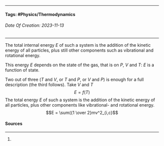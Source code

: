 __________________________________________________________________________
#### **Tags:** #Physics/Thermodynamics 
###### *Date Of Creation: 2023-11-13*
__________________________________________________________________________

The total internal energy $E$ of such a system is the addition of the kinetic energy of all particles, plus still other components such as vibrational and rotational energy.

This energy $E$ depends on the state of the gas, that is on $P$, $V$ and $T$:
$E$ is a function of state.

Two out of three ($T$ and $V$, or $T$ and $P$, or $V$ and $P$) is enough for a full description (the third follows). Take $V$ and $T$
$$E = f(T)$$
The total energy $E$ of such a system is the addition of the kinetic energy of all particles, plus other components like vibrational- and rotational energy.
$$E = \sum({1 \over 2}mv^2_{i,c}$$
#### Sources
__________________________________________________________________________
1. 